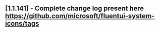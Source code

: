 ## [1.1.141] - Complete change log present here https://github.com/microsoft/fluentui-system-icons/tags